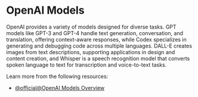 # OpenAI Models

OpenAI provides a variety of models designed for diverse tasks. GPT models like GPT-3 and GPT-4 handle text generation, conversation, and translation, offering context-aware responses, while Codex specializes in generating and debugging code across multiple languages. DALL-E creates images from text descriptions, supporting applications in design and content creation, and Whisper is a speech recognition model that converts spoken language to text for transcription and voice-to-text tasks.

Learn more from the following resources:

- [@official@OpenAI Models Overview](https://platform.openai.com/docs/models)